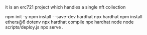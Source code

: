 it is an erc721 project which handles a single nft collection

npm init -y
npm install --save-dev hardhat
npx hardhat
npm install ethers@6 dotenv
npx hardhat compile
npx hardhat node
node scripts/deploy.js
npx serve .
